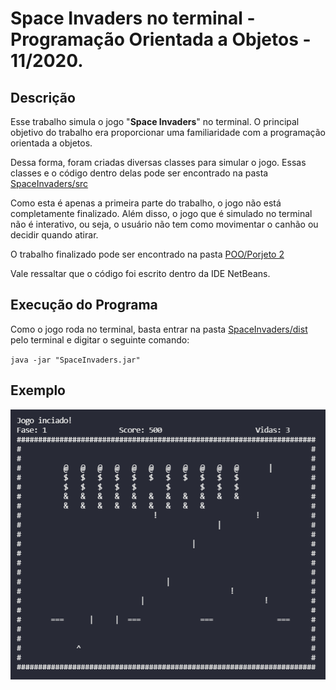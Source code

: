 # Space Invaders no terminal - Programação Orientada a Objetos - 11/2020.

## Descrição
 
Esse trabalho simula o jogo "**Space Invaders**" no terminal. O principal objetivo do trabalho era proporcionar uma familiaridade com a programação orientada a objetos. 

Dessa forma, foram criadas diversas classes para simular o jogo. Essas classes e o código dentro delas pode ser encontrado na pasta [SpaceInvaders/src](https://github.com/mmussatto/EngComp/tree/master/POO/Projeto%201/SpaceInvaders/src/spaceinvaders)

Como esta é apenas a primeira parte do trabalho, o jogo não está completamente finalizado. Além disso, o jogo que é simulado no terminal não é interativo, ou seja, o usuário não tem como movimentar o canhão ou decidir quando atirar. 

O trabalho finalizado pode ser encontrado na pasta [POO/Porjeto 2](https://github.com/mmussatto/EngComp/tree/master/POO/Projeto%202)

Vale ressaltar que o código foi escrito dentro da IDE NetBeans. 


## Execução do Programa

Como o jogo roda no terminal, basta entrar na pasta [SpaceInvaders/dist](https://github.com/mmussatto/EngComp/tree/master/POO/Projeto%201/SpaceInvaders/dist) pelo terminal e digitar o seguinte comando:

`java -jar "SpaceInvaders.jar"`


## Exemplo

![Exemplo do jogo rodando](https://github.com/mmussatto/EngComp/blob/master/POO/Projeto%201/Img/Example.png)